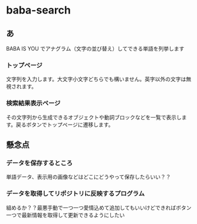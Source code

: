 # baba-search
## あ
BABA IS YOU でアナグラム（文字の並び替え）してできる単語を列挙します

### トップページ
文字列を入力します。大文字小文字どちらでも構いません。英字以外の文字は無視されます。

### 検索結果表示ページ
その文字列から生成できるオブジェクトや動詞ブロックなどを一覧で表示します。戻るボタンでトップページに遷移します。


## 懸念点
### データを保存するところ
単語データ、表示用の画像などはどこにどうやって保存したらいい？？

### データを取得してリポジトリに反映するプログラム
組めるか？？最悪手動で一つ一つ愛情込めて追加してもいいけどできればボタン一つで最新情報を取得して更新できるようにしたい
